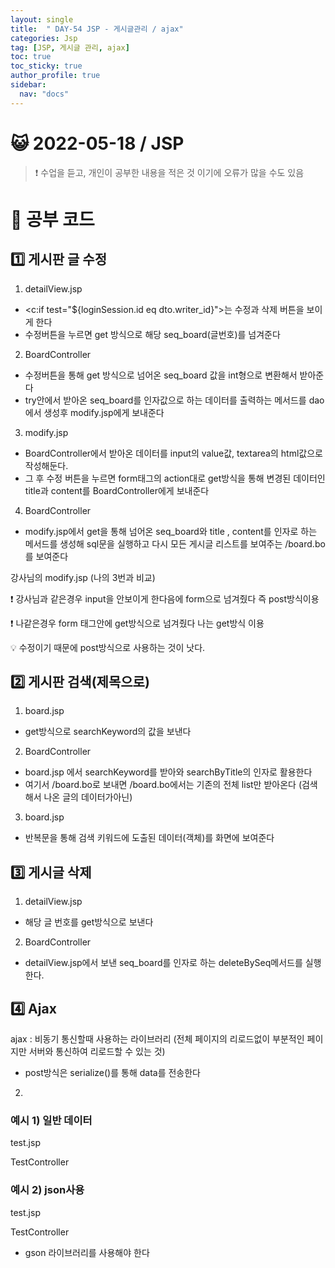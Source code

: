 ```yaml
---
layout: single
title:  " DAY-54 JSP - 게시글관리 / ajax"
categories: Jsp
tag: [JSP, 게시글 관리, ajax]
toc: true
toc_sticky: true
author_profile: true
sidebar:
  nav: "docs"
---
```




# 😺 2022-05-18 / JSP

<!--Quote-->
> ❗ 수업을 듣고, 개인이 공부한 내용을 적은 것 이기에 오류가 많을 수도 있음



# 🔔 공부 코드

## 1️⃣ 게시판 글 수정

1) detailView.jsp

<script src="https://gist.github.com/kimyeong96/1f11dd377a37394aad47ff4a2e63d492.js"></script>

- <c:if test="${loginSession.id eq dto.writer_id}">는 <!-- 현재 접속해있는 세션의 id가 글을 작성한 사람의 id와 같다면 --> 수정과 삭제 버튼을 보이게 한다
- 수정버튼을 누르면 get 방식으로 해당 seq_board(글번호)를 넘겨준다

2) BoardController

<script src="https://gist.github.com/kimyeong96/979b12ef3698359948ca91f0dd0a327c.js"></script>

- 수정버튼을 통해 get 방식으로 넘어온 seq_board 값을 int형으로 변환해서 받아준다
- try안에서 받아온 seq_board를 인자값으로 하는 데이터를 출력하는 메서드를 dao에서 생성후 modify.jsp에게 보내준다

3) modify.jsp

<script src="https://gist.github.com/kimyeong96/bcb2070b32a84f317ef594973d5bb933.js"></script>

- BoardController에서 받아온 데이터를 input의 value값, textarea의 html값으로 작성해둔다.
- 그 후 수정 버튼을 누르면 form태그의 action대로 get방식을 통해 변경된 데이터인 title과 content를 BoardController에게 보내준다

4) BoardController

<script src="https://gist.github.com/kimyeong96/866603dcbc2c7064478cbbf54db4e7a3.js"></script>

- modify.jsp에서 get을 통해 넘어온 seq_board와 title , content를 인자로 하는 메서드를 생성해 sql문을 실행하고 다시 모든 게시글 리스트를 보여주는 /board.bo를 보여준다

강사님의 modify.jsp (나의 3번과 비교)

<script src="https://gist.github.com/kimyeong96/44a97f4ded9bdeff5105a44e511ec56c.js"></script>

❗ 강사님과 같은경우 input을 안보이게 한다음에 form으로 넘겨줬다 즉 post방식이용

❗ 나같은경우 form 태그안에 get방식으로 넘겨줬다 나는 get방식 이용

💡 수정이기 때문에 post방식으로 사용하는 것이 낫다.

## 2️⃣ 게시판 검색(제목으로)

1) board.jsp

<script src="https://gist.github.com/kimyeong96/5de8a18b6e25b1680aaa07285a4d0a86.js"></script>

- get방식으로 searchKeyword의 값을 보낸다

2) BoardController

<script src="https://gist.github.com/kimyeong96/121dc286d7cc04516fb60c8024659378.js"></script>

- board.jsp 에서 searchKeyword를 받아와 searchByTitle의 인자로 활용한다
- 여기서 /board.bo로 보내면 /board.bo에서는 기존의 전체 list만 받아온다 (검색해서 나온 글의 데이터가아닌)

3) board.jsp

<script src="https://gist.github.com/kimyeong96/057c5713912450bb12c26fcdd57dd6dd.js"></script>

- 반복문을 통해 검색 키워드에 도출된 데이터(객체)를 화면에 보여준다

## 3️⃣ 게시글 삭제

1) detailView.jsp

<script src="https://gist.github.com/kimyeong96/7f9429d6454a7216d29f8c8681e815f7.js"></script>

- 해당 글 번호를 get방식으로 보낸다

2) BoardController

<script src="https://gist.github.com/kimyeong96/8c81a5e9f7f46e5683e56a07568dda7b.js"></script>

- detailView.jsp에서 보낸 seq_board를 인자로 하는 deleteBySeq메서드를 실행한다.

## 4️⃣ Ajax

ajax : 비동기 통신할때 사용하는 라이브러리 (전체 페이지의 리로드없이 부분적인 페이지만 서버와 통신하여 리로드할 수 있는 것)

<script src="https://gist.github.com/kimyeong96/073e5fe6802c71223cccf87ef24bf875.js"></script>

<script src="https://gist.github.com/kimyeong96/0b955bd77100c0a0dc00876333fe3607.js"></script>

- post방식은 serialize()를 통해 data를 전송한다

2)

<script src="https://gist.github.com/kimyeong96/8e5d765d0b5b7ac057afeea1208acf46.js"></script>

### 예시 1) 일반 데이터

test.jsp

<script src="https://gist.github.com/kimyeong96/49eeb3bbf4ca593431be25a6ee3667c1.js"></script>

TestController

<script src="https://gist.github.com/kimyeong96/7e5b605f1715a28d67e2c47173708031.js"></script>

### 예시 2) json사용

test.jsp

<script src="https://gist.github.com/kimyeong96/a80b0b2974d8a12db01b5b3d2247050c.js"></script>

TestController

<script src="https://gist.github.com/kimyeong96/73f916fbab5d4838f7d6fa845df1d7e4.js"></script>

- gson 라이브러리를 사용해야 한다